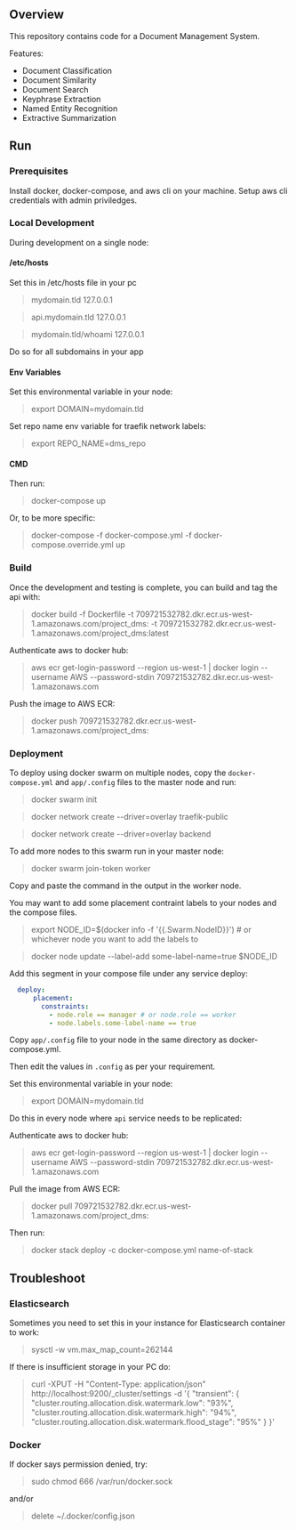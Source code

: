 ## Overview

This repository contains code for a Document Management System.

Features:
* Document Classification
* Document Similarity
* Document Search
* Keyphrase Extraction
* Named Entity Recognition
* Extractive Summarization

## Run

### Prerequisites
Install docker, docker-compose, and aws cli on your machine.
Setup aws cli credentials with admin priviledges.

### Local Development

During development on a single node:

#### /etc/hosts
Set this in /etc/hosts file in your pc
> mydomain.tld        127.0.0.1

> api.mydomain.tld    127.0.0.1

> mydomain.tld/whoami 127.0.0.1

Do so for all subdomains in your app

#### Env Variables
Set this environmental variable in your node:

> export DOMAIN=mydomain.tld

Set repo name env variable for traefik network labels:

> export REPO_NAME=dms_repo

#### CMD
Then run:
> docker-compose up

Or, to be more specific:
> docker-compose -f docker-compose.yml -f docker-compose.override.yml up

### Build
Once the development and testing is complete, you can build and tag the api with:
> docker build -f Dockerfile -t 709721532782.dkr.ecr.us-west-1.amazonaws.com/project_dms:<TAG> -t 709721532782.dkr.ecr.us-west-1.amazonaws.com/project_dms:latest
  
Authenticate aws to docker hub:
> aws ecr get-login-password --region us-west-1 | docker login --username AWS --password-stdin 709721532782.dkr.ecr.us-west-1.amazonaws.com

Push the image to AWS ECR:
> docker push 709721532782.dkr.ecr.us-west-1.amazonaws.com/project_dms:<TAG>

### Deployment

To deploy using docker swarm on multiple nodes, copy the `docker-compose.yml` and `app/.config` files to the master node and run:
> docker swarm init

> docker network create --driver=overlay traefik-public

> docker network create --driver=overlay backend

To add more nodes to this swarm run in your master node:
> docker swarm join-token worker 

Copy and paste the command in the output in the worker node.

You may want to add some placement contraint labels to your nodes and the compose files.
> export NODE_ID=$(docker info -f '{{.Swarm.NodeID}}') # or whichever node you want to add the labels to

> docker node update --label-add some-label-name=true $NODE_ID

Add this segment in your compose file under any service deploy:
```yaml
  deploy:
      placement:
        constraints:
          - node.role == manager # or node.role == worker
          - node.labels.some-label-name == true
```        

Copy `app/.config` file to your node in the same directory as docker-compose.yml.

Then edit the values in `.config` as per your requirement.

Set this environmental variable in your node:
> export DOMAIN=mydomain.tld

Do this in every node where `api` service needs to be replicated:

Authenticate aws to docker hub:
> aws ecr get-login-password --region us-west-1 | docker login --username AWS --password-stdin 709721532782.dkr.ecr.us-west-1.amazonaws.com

Pull the image from AWS ECR:
> docker pull 709721532782.dkr.ecr.us-west-1.amazonaws.com/project_dms:<TAG>
  
Then run:
> docker stack deploy -c docker-compose.yml name-of-stack

## Troubleshoot

### Elasticsearch
Sometimes you need to set this in your instance for Elasticsearch container to work:
> sysctl -w vm.max_map_count=262144

If there is insufficient storage in your PC do:

> curl -XPUT -H "Content-Type: application/json" http://localhost:9200/_cluster/settings -d '{
> 	"transient": {
> 		"cluster.routing.allocation.disk.watermark.low": "93%",
> 		"cluster.routing.allocation.disk.watermark.high": "94%",
> 		"cluster.routing.allocation.disk.watermark.flood_stage": "95%"
> 	}
> }'

### Docker
If docker says permission denied, try:

> sudo chmod 666 /var/run/docker.sock

and/or 

> delete ~/.docker/config.json




